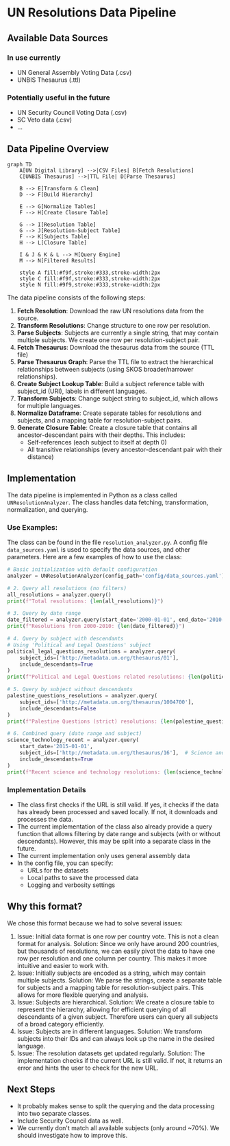 # UN Resolutions Data Pipeline

## Available Data Sources
### In use currently
- UN General Assembly Voting Data (.csv)
- UNBIS Thesaurus (.ttl)

### Potentially useful in the future
- UN Security Council Voting Data (.csv)
- SC Veto data (.csv)
- ...

## Data Pipeline Overview

```mermaid
graph TD
    A[UN Digital Library] -->|CSV Files| B[Fetch Resolutions]
    C[UNBIS Thesaurus] -->|TTL File| D[Parse Thesaurus]
    
    B --> E[Transform & Clean]
    D --> F[Build Hierarchy]
    
    E --> G[Normalize Tables]
    F --> H[Create Closure Table]
    
    G --> I[Resolution Table]
    G --> J[Resolution-Subject Table]
    F --> K[Subjects Table]
    H --> L[Closure Table]
    
    I & J & K & L --> M[Query Engine]
    M --> N[Filtered Results]
    
    style A fill:#f9f,stroke:#333,stroke-width:2px
    style C fill:#f9f,stroke:#333,stroke-width:2px
    style N fill:#9f9,stroke:#333,stroke-width:2px
```

The data pipeline consists of the following steps:

1. **Fetch Resolution**: Download the raw UN resolutions data from the source.
2. **Transform Resolutions**: Change structure to one row per resolution.
3. **Parse Subjects**: Subjects are currently a single string, that may contain multiple subjects. We create one row per resolution-subject pair.
4. **Fetch Thesaurus**: Download the thesaurus data from the source (TTL file)
5. **Parse Thesaurus Graph**: Parse the TTL file to extract the hierarchical relationships between subjects (using SKOS broader/narrower relationships).
6. **Create Subject Lookup Table**: Build a subject reference table with subject_id (URI), labels in different languages.
7. **Transform Subjects**: Change subject string to subject_id, which allows for multiple languages.
8. **Normalize Dataframe**: Create separate tables for resolutions and subjects, and a mapping table for resolution-subject pairs.
9. **Generate Closure Table**: Create a closure table that contains all ancestor-descendant pairs with their depths. This includes:
    - Self-references (each subject to itself at depth 0)
    - All transitive relationships (every ancestor-descendant pair with their distance)


## Implementation

The data pipeline is implemented in Python as a class called `UNResolutionAnalyzer`. The class handles data fetching, transformation, normalization, and querying. 

### Use Examples:

The class can be found in the file `resolution_analyzer.py`. A config file `data_sources.yaml` is used to specify the data sources, and other parameters. Here are a few examples of how to use the class:

```python
# Basic initialization with default configuration
analyzer = UNResolutionAnalyzer(config_path='config/data_sources.yaml')
``` 

```python
# 2. Query all resolutions (no filters)
all_resolutions = analyzer.query()
print(f"Total resolutions: {len(all_resolutions)}")
```

```python
# 3. Query by date range
date_filtered = analyzer.query(start_date='2000-01-01', end_date='2010-12-31')
print(f"Resolutions from 2000-2010: {len(date_filtered)}")
```

```python
# 4. Query by subject with descendants
# Using 'Political and Legal Questions' subject
political_legal_questions_resolutions = analyzer.query(
    subject_ids=['http://metadata.un.org/thesaurus/01'],
    include_descendants=True
)
print(f"Political and Legal Questions related resolutions: {len(political_legal_questions_resolutions)}")
```

```python
# 5. Query by subject without descendants
palestine_questions_resolutions = analyzer.query(
    subject_ids=['http://metadata.un.org/thesaurus/1004700'],
    include_descendants=False
)
print(f"Palestine Questions (strict) resolutions: {len(palestine_questions_resolutions)}")
```

```python
# 6. Combined query (date range and subject)
science_technology_recent = analyzer.query(
    start_date='2015-01-01',
    subject_ids=['http://metadata.un.org/thesaurus/16'],  # Science and technology
    include_descendants=True
)
print(f"Recent science and technology resolutions: {len(science_technology_recent)}")
```

### Implementation Details

- The class first checks if the URL is still valid. If yes, it checks if the data has already been processed and saved locally. If not, it downloads and processes the data.
- The current implementation of the class also already provide a query function that allows filtering by date range and subjects (with or without descendants). However, this may be split into a separate class in the future.
- The current implementation only uses general assembly data
- In the config file, you can specify:
  - URLs for the datasets
  - Local paths to save the processed data
  - Logging and verbosity settings

## Why this format?

We chose this format because we had to solve several issues:

1. Issue: Initial data format is one row per country vote. This is not a clean format for analysis.
    Solution: Since we only have around 200 countries, but thousands of resolutions, we can easily pivot the data to have one row per resolution and one column per country. This makes it more intuitive and easier to work with.
2. Issue: Initially subjects are encoded as a string, which may contain multiple subjects.
    Solution: We parse the strings, create a separate table for subjects and a mapping table for resolution-subject pairs. This allows for more flexible querying and analysis.
3. Issue: Subjects are hierarchical.
    Solution: We create a closure table to represent the hierarchy, allowing for efficient querying of all descendants of a given subject. Therefore users can query all subjects of a broad category efficiently.
4. Issue: Subjects are in different languages.
    Solution: We transform subjects into their IDs and can always look up the name in the desired language.
5. Issue: The resolution datasets get updated regularly.
    Solution: The implementation checks if the current URL is still valid. If not, it returns an error and hints the user to check for the new URL. 

## Next Steps
- It probably makes sense to split the querying and the data processing into two separate classes.
- Include Security Council data as well.
- We currently don't match all available subjects (only around ~70%). We should investigate how to improve this.